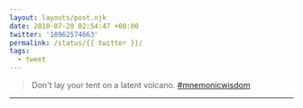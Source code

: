 ```yaml
---
layout: layouts/post.njk
date: 2010-07-20 02:54:47 +00:00
twitter: '18962574663'
permalink: /status/{{ twitter }}/
tags: 
  - tweet
---
```


> Don't lay your tent on a latent volcano. [#mnemonicwisdom](https://twitter.com/hashtag/mnemonicwisdom)

---
